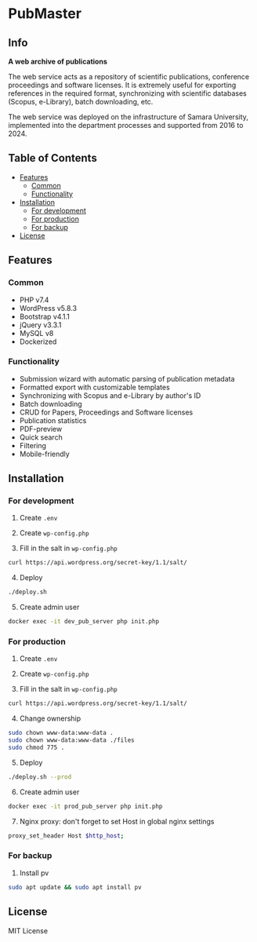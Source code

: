 # PubMaster

## Info

**A web archive of publications**

The web service acts as a repository of scientific publications, conference proceedings and software licenses. It is extremely useful for exporting references in the required format, synchronizing with scientific databases (Scopus, e-Library), batch downloading, etc.

The web service was deployed on the infrastructure of Samara University, implemented into the department processes and supported from 2016 to 2024.

## Table of Contents
- [Features](#features)
  - [Common](#common)
  - [Functionality](#functionality)
- [Installation](#installation)
  - [For development](#for-development)
  - [For production](#for-production)
  - [For backup](#for-backup)
- [License](#license)

## Features

### Common
- PHP v7.4
- WordPress v5.8.3
- Bootstrap v4.1.1
- jQuery v3.3.1
- MySQL v8
- Dockerized

### Functionality
- Submission wizard with automatic parsing of publication metadata
- Formatted export with customizable templates
- Synchronizing with Scopus and e-Library by author's ID
- Batch downloading
- CRUD for Papers, Proceedings and Software licenses
- Publication statistics
- PDF-preview
- Quick search
- Filtering
- Mobile-friendly

## Installation

### For development

1. Create `.env`

2. Create `wp-config.php`

3. Fill in the salt in `wp-config.php`
```sh
curl https://api.wordpress.org/secret-key/1.1/salt/
```

4. Deploy
```sh
./deploy.sh
```

5. Create admin user
```sh
docker exec -it dev_pub_server php init.php
```

### For production

1. Create `.env`

2. Create `wp-config.php`

3. Fill in the salt in `wp-config.php`
```sh
curl https://api.wordpress.org/secret-key/1.1/salt/
```

4. Change ownership
```sh
sudo chown www-data:www-data .
sudo chown www-data:www-data ./files
sudo chmod 775 .
```

5. Deploy
```sh
./deploy.sh --prod
```

6. Create admin user
```sh
docker exec -it prod_pub_server php init.php
```

7. Nginx proxy: don't forget to set Host in global nginx settings
```sh
proxy_set_header Host $http_host;
```

### For backup

1. Install pv
```sh
sudo apt update && sudo apt install pv
```

## License

MIT License